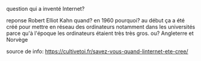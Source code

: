 question qui a inventé Internet?

 reponse Robert Elliot Kahn
 quand? en 1960
 pourquoi? au début ça a été créé pour mettre en réseau des ordinateurs notamment dans les universités parce qu'à l'époque les ordinateurs étaient très très gros.
 ou? Angleterre et Norvège
 
 source de info: https://cultivetoi.fr/savez-vous-quand-linternet-ete-cree/